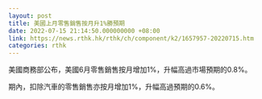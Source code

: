 ```yaml
---
layout: post
title: 美國上月零售銷售按月升1%勝預期
date: 2022-07-15 21:14:50.000000000 +08:00
link: https://news.rthk.hk/rthk/ch/component/k2/1657957-20220715.htm
categories: rthk
---
```


美國商務部公布，美國6月零售銷售按月增加1%，升幅高過市場預期的0.8%。

期內，扣除汽車的零售銷售亦按月增加1%，升幅高過預期的0.6%。
